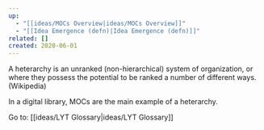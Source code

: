 ```yaml
---
up:
  - "[[ideas/MOCs Overview|ideas/MOCs Overview]]"
  - "[[Idea Emergence (defn)|Idea Emergence (defn)]]"
related: []
created: 2020-06-01
---
```

A heterarchy is an unranked (non-hierarchical) system of organization, or where they possess the potential to be ranked a number of different ways. (Wikipedia)

In a digital library, MOCs are the main example of a heterarchy.

Go to: [[ideas/LYT Glossary|ideas/LYT Glossary]]
